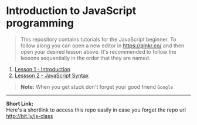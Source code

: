 # Introduction to JavaScript programming

> This repository contains tutorials for the JavaScript beginner.
To follow along you can open a new editor in https://plnkr.co/ and then open your desired lesson above.
It's recommended to follow the lessons sequentially in the order that they are named.

1. [Lesson 1 - Introduction](https://github.com/evansmwendwa/js-class/blob/master/01-Introduction.md)
2. [Lessson 2 - JavaScript Syntax](https://github.com/evansmwendwa/js-class/blob/master/02-Scripting.md)



>**Note:** When you get stuck don't forget your good friend `Google`

---------
**Short Link:**   
Here's a shortlink to access this repo easily in case you forget the repo url  
http://bit.ly/js-class
